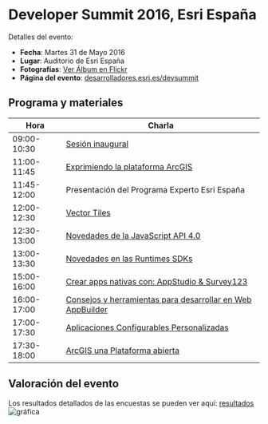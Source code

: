 # Developer Summit 2016, Esri España
Detalles del evento:
* **Fecha**: Martes 31 de Mayo 2016
* **Lugar**: Auditorio de Esri España
* **Fotografías**: [Ver Álbum en Flickr](https://www.flickr.com/photos/64629708@N04/albums/72157669269747895)
* **Página del evento**: [desarrolladores.esri.es/devsummit](http://desarrolladores.esri.es/devsummit/)

## Programa y materiales
Hora|Charla
---|---|
09:00-10:30|[Sesión inaugural](http://esri-es.github.io/devsummits-esri-spain/2016/sesion-inaugural)
11:00-11:45|[Exprimiendo la plataforma ArcGIS](http://esri-es.github.io/devsummits-esri-spain/2016/exprimiendo-la-plataforma-arcgis)
11:45-12:00|Presentación del Programa Experto Esri España
12:00-12:30|[Vector Tiles](http://esri-es.github.io/devsummits-esri-spain/2016/vector-tiles/esri-vector-tiles.pdf)
12:30-13:00|[Novedades de la JavaScript API 4.0](http://esri-es.github.io/devsummits-esri-spain/2016/novedades-javascript-api-4.0)
13:00-13:30|[Novedades en las Runtimes SDKs](https://esri-es.github.io/devsummits-esri-spain/2016/novedades-runtime-sdks/novedades-runtime-sdks.pdf)
15:00-16:00|[Crear apps nativas con: AppStudio & Survey123](http://esri-es.github.io/devsummits-esri-spain/2016/AppStudio-Survey123/#/)
16:00-17:00|[Consejos y herramientas para desarrollar en Web AppBuilder](http://esri-es.github.io/devsummits-esri-spain/2016/WebAppBuilder)
17:00-17:30|[Aplicaciones Configurables Personalizadas](http://esri-es.github.io/devsummits-esri-spain/2016/aplicaciones-configurables-personalizadas)
17:30-18:00|[ArcGIS una Plataforma abierta](https://prezi.com/plj9jjmhl4bv/arcgis-developers-tecnologies-resources/)

## Valoración del evento

Los resultados detallados de las encuestas se pueden ver aquí: [resultados](https://docs.google.com/spreadsheets/d/1rP5IeAUUXqliQm3VO8WQFo7UrVC6PGdSmg0BVaGP1V4/pubchart?oid=1037325525&format=interactive)
![gráfica](https://docs.google.com/spreadsheets/d/1rP5IeAUUXqliQm3VO8WQFo7UrVC6PGdSmg0BVaGP1V4/pubchart?oid=1037325525&format=image)
